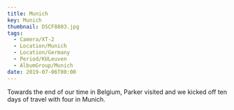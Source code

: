 ```yaml
---
title: Munich
key: Munich
thumbnail: DSCF8803.jpg
tags:
  - Camera/XT-2
  - Location/Munich
  - Location/Germany
  - Period/KULeuven
  - AlbumGroup/Munich
date: 2019-07-06T00:00
---
```

Towards the end of our time in Belgium, Parker visited and we kicked off ten days of travel with four in Munich.
